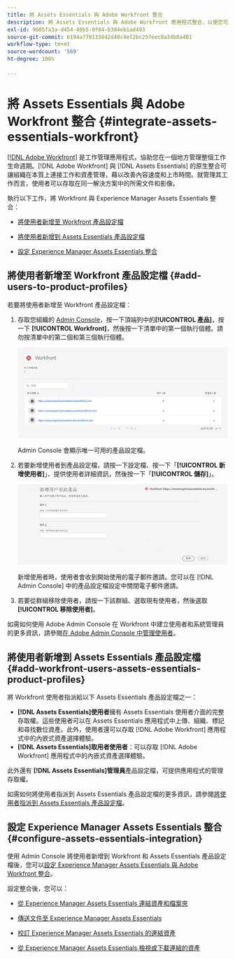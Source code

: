 ```yaml
---
title: 將 Assets Essentials 與 Adobe Workfront 整合
description: 將 Assets Essentials 與 Adobe Workfront 應用程式整合，以便您可以存取 Workfront 應用程式中的 Assets Essentials 存放庫。
exl-id: 9605fa3a-d454-48b5-9f84-b384eb1ad493
source-git-commit: 6194a778133842d40c4ef2bc257eec8a34b0a481
workflow-type: tm+mt
source-wordcount: '569'
ht-degree: 100%

---
```


# 將 Assets Essentials 與 Adobe Workfront 整合 {#integrate-assets-essentials-workfront}

[[!DNL Adobe Workfront]](https://www.workfront.com/) 是工作管理應用程式，協助您在一個地方管理整個工作生命週期。[!DNL Adobe Workfront] 與 [!DNL Assets Essentials] 的原生整合可讓組織在本質上連接工作和資產管理，藉以改善內容速度和上市時間。就管理其工作而言，使用者可以存取在同一解決方案中的所需文件和影像。

執行以下工作，將 Workfront 與 Experience Manager Assets Essentials 整合：

* [將使用者新增至 Workfront 產品設定檔](#add-users-to-product-profiles)

* [將使用者新增到 Assets Essentials 產品設定檔](#add-workfront-users-assets-essentials-product-profiles)

* [設定 Experience Manager Assets Essentials 整合](#configure-assets-essentials-integration)

## 將使用者新增至 Workfront 產品設定檔 {#add-users-to-product-profiles}

若要將使用者新增至 Workfront 產品設定檔：

1. 存取您組織的 [Admin Console](https://adminconsole.adobe.com)，按一下頂端列中的&#x200B;**[!UICONTROL 產品]**，按一下 **[!UICONTROL Workfront]**，然後按一下清單中的第一個執行個體。請勿按清單中的第二個和第三個執行個體。

   ![Admin Console 管理員設定檔](assets/workfront-instances.png)

   Admin Console 會顯示唯一可用的產品設定檔。

1. 若要新增使用者到產品設定檔，請按一下設定檔、按一下「**[!UICONTROL 新增使用者]**」、提供使用者詳細資訊，然後按一下「**[!UICONTROL 儲存]**」。

   ![新增使用者管理員設定檔](assets/add-users-workfront.png)

   新增使用者時，使用者會收到開始使用的電子郵件邀請。您可以在 [!DNL Admin Console] 中的產品設定檔設定中關閉電子郵件邀請。

1. 若要從群組移除使用者，請按一下該群組、選取現有使用者，然後選取&#x200B;**[!UICONTROL 移除使用者]**。

如需如何使用 Adobe Admin Console 在 Workfront 中建立使用者和系統管理員的更多資訊，請參閱[在 Adobe Admin Console 中管理使用者](https://one.workfront.com/s/document-item?bundleId=the-new-workfront-experience&amp;topicId=Content%2FAdministration_and_Setup%2FAdd_users%2FCreate_and_manage_users%2Fadmin-console.htm&amp;_LANG=enus)。

## 將使用者新增到 Assets Essentials 產品設定檔 {#add-workfront-users-assets-essentials-product-profiles}

將 Workfront 使用者指派給以下 Assets Essentials 產品設定檔之一：

* **[!DNL Assets Essentials]使用者**&#x200B;擁有 Assets Essentials 使用者介面的完整存取權。這些使用者可以在 Assets Essentials 應用程式中上傳、組織、標記和尋找數位資產。此外，使用者還可以存取 [!DNL Adobe Workfront] 應用程式中的內嵌式資產選擇體驗。
* **[!DNL Assets Essentials]取用者使用者**：可以存取 [!DNL Adobe Workfront] 應用程式中的內嵌式資產選擇體驗。

此外還有 **[!DNL Assets Essentials]管理員**&#x200B;產品設定檔，可提供應用程式的管理存取權。

如需如何將使用者指派到 Assets Essentials 產品設定檔的更多資訊，請參閱[將使用者指派到 Assets Essentials 產品設定檔](deploy-administer.md#add-users-to-product-profiles)。

## 設定 Experience Manager Assets Essentials 整合 {#configure-assets-essentials-integration}

使用 Admin Console 將使用者新增到 Workfront 和 Assets Essentials 產品設定檔後，您可以[設定 Experience Manager Assets Essentials 與 Adobe Workfront 整合](https://one.workfront.com/s/document-item?bundleId=the-new-workfront-experience&amp;topicId=Content%2FDocuments%2FAdobe_Workfront_for_Experience_Manager_Assets_Essentials%2F_workfront-for-aem-asset-essentials.htm)。

設定整合後，您可以：

* [從 Experience Manager Assets Essentials 連結資產和檔案夾](https://one.workfront.com/s/document-item?bundleId=the-new-workfront-experience&amp;topicId=Content%2FDocuments%2FAdobe_Workfront_for_Experience_Manager_Assets_Essentials%2Flink-to-aem.htm&amp;_LANG=enus)

* [傳送文件至 Experience Manager Assets Essentials](https://one.workfront.com/s/document-item?bundleId=the-new-workfront-experience&amp;topicId=Content%2FDocuments%2FAdobe_Workfront_for_Experience_Manager_Assets_Essentials%2Fsend-to-aem.htm&amp;_LANG=enus)

* [校訂 Experience Manager Assets Essentials 的連結資產](https://one.workfront.com/s/document-item?bundleId=the-new-workfront-experience&amp;topicId=Content%2FDocuments%2FAdobe_Workfront_for_Experience_Manager_Assets_Essentials%2Fproof-linked-asset-aem.htm)

* [從 Experience Manager Assets Essentials 檢視或下載連結的資產](https://one.workfront.com/s/document-item?bundleId=the-new-workfront-experience&amp;topicId=Content%2FDocuments%2FAdobe_Workfront_for_Experience_Manager_Assets_Essentials%2Fview-download-asset.htm)
